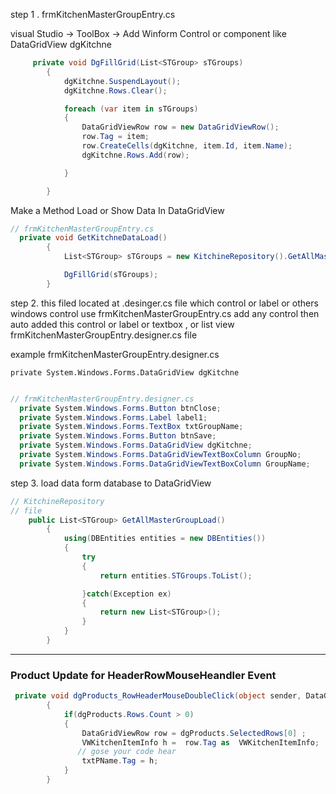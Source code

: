 
step 1 .    frmKitchenMasterGroupEntry.cs

visual Studio -> ToolBox -> Add Winform Control  or component 
like DataGridView     dgKitchne

```c#
     private void DgFillGrid(List<STGroup> sTGroups)
        {
            dgKitchne.SuspendLayout();
            dgKitchne.Rows.Clear();

            foreach (var item in sTGroups)
            {
                DataGridViewRow row = new DataGridViewRow();
                row.Tag = item;
                row.CreateCells(dgKitchne, item.Id, item.Name);
                dgKitchne.Rows.Add(row);

            }

        }

```


 Make a  Method Load or Show Data In  DataGridView 

```C# 
// frmKitchenMasterGroupEntry.cs 
  private void GetKitchneDataLoad()
        {
            List<STGroup> sTGroups = new KitchineRepository().GetAllMasterGroupLoad();

            DgFillGrid(sTGroups);
        }
```

step 2.  this  filed located at  .desinger.cs file 
	which control or label or others  windows control use 
	frmKitchenMasterGroupEntry.cs add any control then auto added this control or label or textbox , or list view  frmKitchenMasterGroupEntry.designer.cs file   

example  frmKitchenMasterGroupEntry.designer.cs 

 `private System.Windows.Forms.DataGridView dgKitchne`
```c#

// frmKitchenMasterGroupEntry.designer.cs 
  private System.Windows.Forms.Button btnClose;
  private System.Windows.Forms.Label label1;
  private System.Windows.Forms.TextBox txtGroupName;
  private System.Windows.Forms.Button btnSave;
  private System.Windows.Forms.DataGridView dgKitchne;
  private System.Windows.Forms.DataGridViewTextBoxColumn GroupNo;
  private System.Windows.Forms.DataGridViewTextBoxColumn GroupName;
```


step 3.  load data form database to  DataGridView   

``` c#
// KitchineRepository
// file 
    public List<STGroup> GetAllMasterGroupLoad()
        {
            using(DBEntities entities = new DBEntities())
            {
                try
                {
                    return entities.STGroups.ToList();

                }catch(Exception ex)
                {
                    return new List<STGroup>();
                }
            }
        }
```



----

### Product  Update for  HeaderRowMouseHeandler   Event

```c#
 private void dgProducts_RowHeaderMouseDoubleClick(object sender, DataGridViewCellMouseEventArgs e)
        {
            if(dgProducts.Rows.Count > 0)
            {
                DataGridViewRow row = dgProducts.SelectedRows[0] ;
                VWKitchenItemInfo h =  row.Tag as  VWKitchenItemInfo;
               // gose your code hear 
                txtPName.Tag = h;
            }
        }
```


